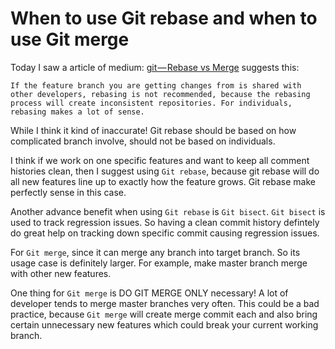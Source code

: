 # When to use Git rebase and when to use Git merge

Today I saw a article of medium: [git — Rebase vs Merge](https://medium.com/datadriveninvestor/git-rebase-vs-merge-cc5199edd77c) suggests this:

```quote
If the feature branch you are getting changes from is shared with other developers, rebasing is not recommended, because the rebasing process will create inconsistent repositories. For individuals, rebasing makes a lot of sense.
```

While I think it kind of inaccurate! Git rebase should be based on how complicated branch involve, should not be based on individuals.

I think if we work on one specific features and want to keep all comment histories clean, then I suggest using `Git rebase`, because git rebase will do all new features line up to exactly how the feature grows. Git rebase make perfectly sense in this case.

Another advance benefit when using `Git rebase` is `Git bisect`. `Git bisect` is used to track regression issues. So having a clean commit history defintely do great help on tracking down specific commit causing regression issues.

For `Git merge`, since it can merge any branch into target branch. So its usage case is definitely larger. For example, make master branch merge with other new features.

One thing for `Git merge` is DO GIT MERGE ONLY necessary! A lot of developer tends to merge master branches very often. This could be a bad practice, because `Git merge` will create merge commit each and also bring certain unnecessary new features which could break your current working branch.